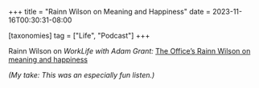 +++
title = "Rainn Wilson on Meaning and Happiness"
date = 2023-11-16T00:30:31-08:00

[taxonomies]
tag = ["Life", "Podcast"]
+++

Rainn Wilson on _WorkLife with Adam Grant:_ [The Office’s Rainn Wilson on meaning and happiness](https://overcast.fm/+L2mbx8Lx0)

<!-- more -->

_(My take: This was an especially fun listen.)_

